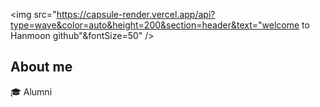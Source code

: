 <img src="https://capsule-render.vercel.app/api?type=wave&color=auto&height=200&section=header&text="welcome to Hanmoon github"&fontSize=50" />
<br>

## About me
🎓  Alumni
